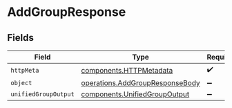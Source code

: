 # AddGroupResponse


## Fields

| Field                                                                              | Type                                                                               | Required                                                                           | Description                                                                        |
| ---------------------------------------------------------------------------------- | ---------------------------------------------------------------------------------- | ---------------------------------------------------------------------------------- | ---------------------------------------------------------------------------------- |
| `httpMeta`                                                                         | [components.HTTPMetadata](../../models/components/httpmetadata.md)                 | :heavy_check_mark:                                                                 | N/A                                                                                |
| `object`                                                                           | [operations.AddGroupResponseBody](../../models/operations/addgroupresponsebody.md) | :heavy_minus_sign:                                                                 | N/A                                                                                |
| `unifiedGroupOutput`                                                               | [components.UnifiedGroupOutput](../../models/components/unifiedgroupoutput.md)     | :heavy_minus_sign:                                                                 | N/A                                                                                |